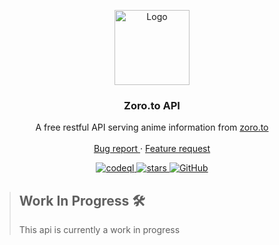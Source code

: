 <p align="center">
  <a href="https://github.com/ghoshRitesh12/zoro.to-api">
    <img 
      src="https://github.com/ghoshRitesh12/zoro.to-api/blob/main/img/img1.gif?raw=true" 
      alt="Logo" 
      width="120" 
      height="120"
      decoding="async"
      fetchpriority="high"
    />
  </a>

  <h3 align="center">Zoro.to API</h3>

  <p align="center">
    A free restful API serving anime information from <a href="https://zoro.to">zoro.to</a>
    <br/><br/>
    <a 
      href="https://github.com/ghoshRitesh12/zoro.to-api/issues/new?assignees=ghoshRitesh12&labels=bug&template=bug-report.yml"
    >
      Bug report
    </a>
    ·
    <a 
      href="https://github.com/ghoshRitesh12/zoro.to-api/issues/new?assignees=ghoshRitesh12&labels=enhancement&template=feature-request.md"
    >
      Feature request
    </a>
  </p>
  <p align="center">
    <a 
      href="https://github.com/ghoshRitesh12/zoro.to-api/actions/workflows/codeql-analysis.yml"
    >
      <img 
        src="https://github.com/ghoshRitesh12/zoro.to-api/actions/workflows/codeql-analysis.yml/badge.svg" 
        alt="codeql"
      />
    </a>
    <a 
      href="https://github.com/ghoshRitesh12/zoro.to-api"
    >
      <img 
        src="https://img.shields.io/github/stars/ghoshRitesh12/zoro.to-api" alt="stars"
      >
    </a>
    <a 
      href="https://github.com/consumet/extensions/blob/master/LICENSE"
    >
      <img 
        src="https://img.shields.io/github/license/ghoshRitesh12/zoro.to-api" alt="GitHub"
      />
    </a>
  </p>
</p>

> ## Work In Progress 🛠️
>
> This api is currently a work in progress
